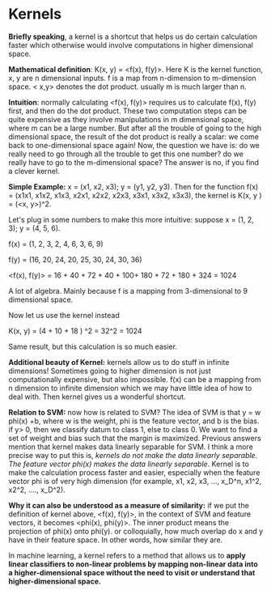 # Kernels 
**Briefly speaking**, a kernel is a shortcut that helps us do certain calculation faster which otherwise would involve computations in higher dimensional space.

**Mathematical definition**: K(x, y) = <f(x), f(y)>. Here K is the kernel function, x, y are n dimensional inputs. f is a map from n-dimension to m-dimension space. < x,y> denotes the dot product. usually m is much larger than n.

**Intuition**: normally calculating <f(x), f(y)> requires us to calculate f(x), f(y) first, and then do the dot product. These two computation steps can be quite expensive as they involve manipulations in m dimensional space, where m can be a large number. But after all the trouble of going to the high dimensional space, the result of the dot product is really a scalar: we come back to one-dimensional space again! Now, the question we have is: do we really need to go through all the trouble to get this one number? do we really have to go to the m-dimensional space? The answer is no, if you find a clever kernel.

**Simple Example:** x = (x1, x2, x3); y = (y1, y2, y3). Then for the function f(x) = (x1x1, x1x2, x1x3, x2x1, x2x2, x2x3, x3x1, x3x2, x3x3), the kernel is K(x, y ) = (<x, y>)^2.

Let's plug in some numbers to make this more intuitive: suppose x = (1, 2, 3); y = (4, 5, 6). 

f(x) = (1, 2, 3, 2, 4, 6, 3, 6, 9)

f(y) = (16, 20, 24, 20, 25, 30, 24, 30, 36)

<f(x), f(y)> = 16 + 40 + 72 + 40 + 100+ 180 + 72 + 180 + 324 = 1024

A lot of algebra. Mainly because f is a mapping from 3-dimensional to 9 dimensional space.

Now let us use the kernel instead

K(x, y) = (4 + 10 + 18 ) ^2 = 32^2 = 1024

Same result, but this calculation is so much easier.

**Additional beauty of Kernel:** kernels allow us to do stuff in infinite dimensions! Sometimes going to higher dimension is not just computationally expensive, but also impossible. f(x) can be a mapping from n dimension to infinite dimension which we may have little idea of how to deal with. Then kernel gives us a wonderful shortcut.

**Relation to SVM:** now how is related to SVM? The idea of SVM is that y = w phi(x) +b, where w is the weight, phi is the feature vector, and b is the bias. if y> 0, then we classify datum to class 1, else to class 0. We want to find a set of weight and bias such that the margin is maximized. Previous answers mention that kernel makes data linearly separable for SVM. I think a more precise way to put this is, *kernels do not make the data linearly separable. The feature vector phi(x) makes the data linearly separable*. Kernel is to make the calculation process faster and easier, especially when the feature vector phi is of very high dimension (for example, x1, x2, x3, ..., x_D^n, x1^2, x2^2, ...., x_D^2).

**Why it can also be understood as a measure of similarity:** if we put the definition of kernel above, <f(x), f(y)>, in the context of SVM and feature vectors, it becomes <phi(x), phi(y)>. The inner product means the projection of phi(x) onto phi(y). or colloquially, how much overlap do x and y have in their feature space. In other words, how similar they are.

In machine learning, a kernel refers to a method that allows us to **apply linear classifiers to non-linear problems by mapping non-linear data into a higher-dimensional space without the need to visit or understand that higher-dimensional space.**